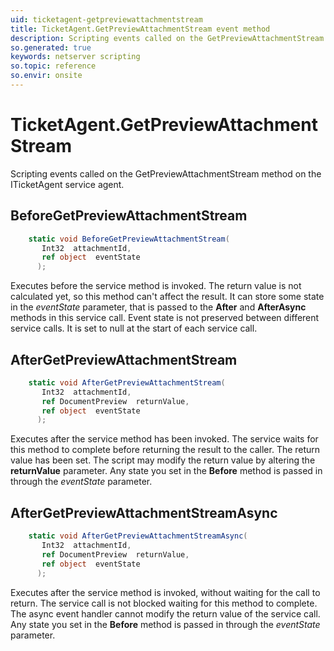 ```yaml
---
uid: ticketagent-getpreviewattachmentstream
title: TicketAgent.GetPreviewAttachmentStream event method
description: Scripting events called on the GetPreviewAttachmentStream method on the TicketAgent service agent.
so.generated: true
keywords: netserver scripting
so.topic: reference
so.envir: onsite
---
```

# TicketAgent.GetPreviewAttachmentStream

Scripting events called on the <see cref='M:ITicketAgent.GetPreviewAttachmentStream'>GetPreviewAttachmentStream</see> method on the <see cref='ITicketAgent'>ITicketAgent</see>  service agent.

## BeforeGetPreviewAttachmentStream
```cs
    static void BeforeGetPreviewAttachmentStream(
       Int32  attachmentId,
       ref object  eventState
      );
```
Executes before the service method is invoked.
The return value is not calculated yet, so this method can't affect the result.
It can store some state in the *eventState* parameter, that is passed to the **After** and **AfterAsync** methods in this service call.
Event state is not preserved between different service calls. It is set to null at the start of each service call.
## AfterGetPreviewAttachmentStream
```cs
    static void AfterGetPreviewAttachmentStream(
       Int32  attachmentId,
       ref DocumentPreview  returnValue,
       ref object  eventState
      );
```
Executes after the service method has been invoked. The service waits for this method to complete before returning the result to the caller.
The return value has been set. The script may modify the return value by altering the **returnValue** parameter.
Any state you set in the **Before** method is passed in through the *eventState* parameter.
## AfterGetPreviewAttachmentStreamAsync
```cs
    static void AfterGetPreviewAttachmentStreamAsync(
       Int32  attachmentId,
       ref DocumentPreview  returnValue,
       ref object  eventState
      );
```
Executes after the service method is invoked, without waiting for the call to return.
The service call is not blocked waiting for this method to complete.
The async event handler cannot modify the return value of the service call.
Any state you set in the **Before** method is passed in through the *eventState* parameter.

